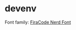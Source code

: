 # devenv
Font family: [FiraCode Nerd Font](https://github.com/ryanoasis/nerd-fonts/releases/download/v3.0.2/FiraCode.zip)
